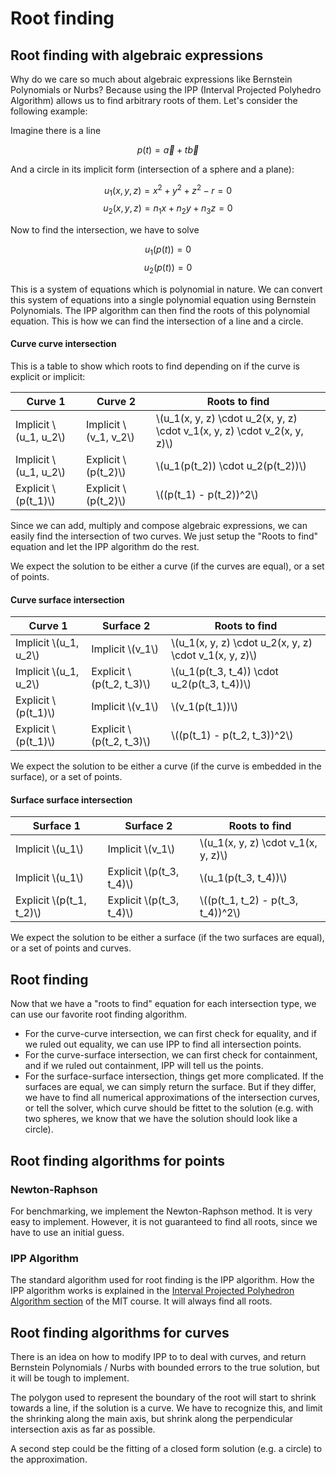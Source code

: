 # Root finding

## Root finding with algebraic expressions

Why do we care so much about algebraic expressions like Bernstein Polynomials or Nurbs? Because using the IPP (Interval Projected Polyhedro Algorithm) allows us to find arbitrary roots of them. Let's consider the following example:

Imagine there is a line

$$p(t) = \vec{a} + t \vec{b}$$

And a circle in its implicit form (intersection of a sphere and a plane):

$$u_1(x, y, z) = x ^ 2 + y ^ 2 + z ^ 2 - r = 0$$
$$u_2(x, y, z) = n_1 x + n_2 y + n_3 z = 0$$

Now to find the intersection, we have to solve

$$u_1(p(t)) = 0$$
$$u_2(p(t)) = 0$$

This is a system of equations which is polynomial in nature. We can convert this system of equations into a single polynomial equation using Bernstein Polynomials. The IPP algorithm can then find the roots of this polynomial equation. This is how we can find the intersection of a line and a circle.

#### Curve curve intersection

This is a table to show which roots to find depending on if the curve is explicit or implicit:

| Curve 1           | Curve 2     | Roots to find |
|-------------------|-------------|---------------|
| Implicit \\(u_1, u_2\\) | Implicit \\(v_1, v_2\\) | \\(u_1(x, y, z) \cdot u_2(x, y, z) \cdot v_1(x, y, z) \cdot v_2(x, y, z)\\) |
| Implicit \\(u_1, u_2\\) | Explicit \\(p(t_2)\\) | \\(u_1(p(t_2)) \cdot u_2(p(t_2))\\) |
| Explicit \\(p(t_1)\\) | Explicit \\(p(t_2)\\) | \\((p(t_1) - p(t_2))^2\\) |

Since we can add, multiply and compose algebraic expressions, we can easily find the intersection of two curves. We just setup the "Roots to find" equation and let the IPP algorithm do the rest.

We expect the solution to be either a curve (if the curves are equal), or a set of points.

#### Curve surface intersection

| Curve 1           | Surface 2     | Roots to find |
|-------------------|-------------|---------------|
| Implicit \\(u_1, u_2\\) | Implicit \\(v_1\\) | \\(u_1(x, y, z) \cdot u_2(x, y, z) \cdot v_1(x, y, z)\\) |
| Implicit \\(u_1, u_2\\) | Explicit \\(p(t_2, t_3)\\) | \\(u_1(p(t_3, t_4)) \cdot u_2(p(t_3, t_4))\\) |
| Explicit \\(p(t_1)\\) | Implicit \\(v_1\\) | \\(v_1(p(t_1))\\) |
| Explicit \\(p(t_1)\\) | Explicit \\(p(t_2, t_3)\\) | \\((p(t_1) - p(t_2, t_3))^2\\) |

We expect the solution to be either a curve (if the curve is embedded in the surface), or a set of points.

#### Surface surface intersection

| Surface 1           | Surface 2     | Roots to find |
|-------------------|-------------|---------------|
| Implicit \\(u_1\\) | Implicit \\(v_1\\) | \\(u_1(x, y, z) \cdot v_1(x, y, z)\\) |
| Implicit \\(u_1\\) | Explicit \\(p(t_3, t_4)\\) | \\(u_1(p(t_3, t_4))\\) |
| Explicit \\(p(t_1, t_2)\\) | Explicit \\(p(t_3, t_4)\\) | \\((p(t_1, t_2) - p(t_3, t_4))^2\\) |

We expect the solution to be either a surface (if the two surfaces are equal), or a set of points and curves.

## Root finding

Now that we have a "roots to find" equation for each intersection type, we can use our favorite root finding algorithm.

- For the curve-curve intersection, we can first check for equality, and if we ruled out equality, we can use IPP to find all intersection points.
- For the curve-surface intersection, we can first check for containment, and if we ruled out containment, IPP will tell us the points.
- For the surface-surface intersection, things get more complicated. If the surfaces are equal, we can simply return the surface. But if they differ, we have to find all numerical approximations of the intersection curves, or tell the solver, which curve should be fittet to the solution (e.g. with two spheres, we know that we have the solution should look like a circle). 

## Root finding algorithms for points

### Newton-Raphson

For benchmarking, we implement the Newton-Raphson method. It is very easy to implement. However, it is not guaranteed to find all roots, since we have to use an initial guess.

### IPP Algorithm

The standard algorithm used for root finding is the IPP algorithm. How the IPP algorithm works is explained in the [Interval Projected Polyhedron Algorithm section](https://web.mit.edu/hyperbook/Patrikalakis-Maekawa-Cho/node52.html) of the MIT course. It will always find all roots.

## Root finding algorithms for curves

There is an idea on how to modify IPP to to deal with curves, and return Bernstein Polynomials / Nurbs with bounded errors to the true solution, but it will be tough to implement. 

The polygon used to represent the boundary of the root will start to shrink towards a line, if the solution is a curve. We have to recognize this, and limit the shrinking along the main axis, but shrink along the perpendicular intersection axis as far as possible. 

A second step could be the fitting of a closed form solution (e.g. a circle) to the approximation.
